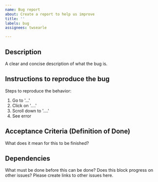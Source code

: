 ```yaml
---
name: Bug report
about: Create a report to help us improve
title: ''
labels: bug
assignees: twsearle

---
```


## Description
A clear and concise description of what the bug is.

## Instructions to reproduce the bug
Steps to reproduce the behavior:
1. Go to '...'
2. Click on '....'
3. Scroll down to '....'
4. See error

## Acceptance Criteria (Definition of Done)

What does it mean for this to be finished?

## Dependencies

What must be done before this can be done? Does this block progress on other issues? Please create links to other issues here.
